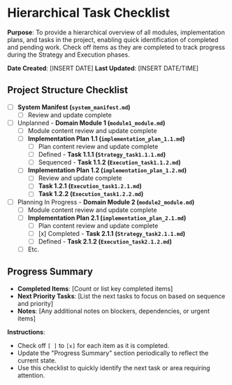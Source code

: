 # Hierarchical Task Checklist

**Purpose**: To provide a hierarchical overview of all modules, implementation plans, and tasks in the project, enabling quick identification of completed and pending work. Check off items as they are completed to track progress during the Strategy and Execution phases.

**Date Created**: [INSERT DATE]
**Last Updated**: [INSERT DATE/TIME]

## Project Structure Checklist

- [ ] **System Manifest (`system_manifest.md`)**
  - [ ] Review and update complete

- [ ] Unplanned - **Domain Module 1 (`module1_module.md`)**
  - [ ] Module content review and update complete
  - [ ] **Implementation Plan 1.1 (`implementation_plan_1.1.md`)**
    - [ ] Plan content review and update complete
    - [ ] Defined - **Task 1.1.1 (`Strategy_task1.1.1.md`)**
    - [ ] Sequenced - **Task 1.1.2 (`Execution_task1.1.2.md`)**
  - [ ] **Implementation Plan 1.2 (`implementation_plan_1.2.md`)**
    - [ ] Review and update complete
    - [ ] **Task 1.2.1 (`Execution_task1.2.1.md`)**
    - [ ] **Task 1.2.2 (`Execution_task1.2.2.md`)**

- [ ] Planning In Progress - **Domain Module 2 (`module2_module.md`)**
  - [ ] Module content review and update complete
  - [ ] **Implementation Plan 2.1 (`implementation_plan_2.1.md`)**
    - [ ] Plan content review and update complete
    - [ ] [x] Completed - **Task 2.1.1 (`Strategy_task2.1.1.md`)**
    - [ ] Defined - **Task 2.1.2 (`Execution_task2.1.2.md`)**
  - [ ] Etc.

## Progress Summary
- **Completed Items**: [Count or list key completed items]
- **Next Priority Tasks**: [List the next tasks to focus on based on sequence and priority]
- **Notes**: [Any additional notes on blockers, dependencies, or urgent items]

**Instructions**:
- Check off `[ ]` to `[x]` for each item as it is completed.
- Update the "Progress Summary" section periodically to reflect the current state.
- Use this checklist to quickly identify the next task or area requiring attention.
